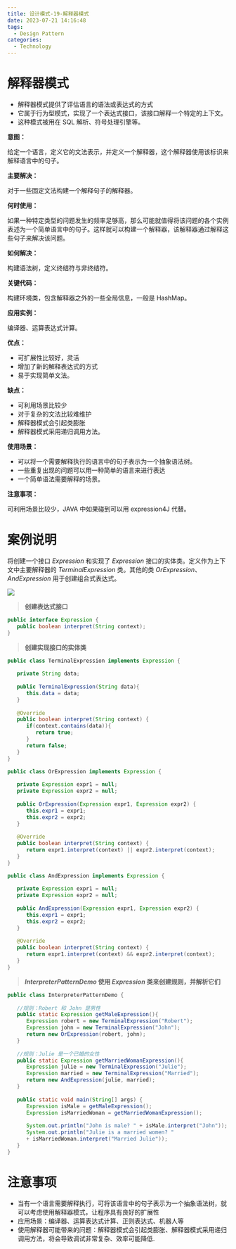 ```yaml
---
title: 设计模式-19-解释器模式
date: 2023-07-21 14:16:48
tags: 
  - Design Pattern
categories: 
  - Technology
---
```


# 解释器模式

* 解释器模式提供了评估语言的语法或表达式的方式
* 它属于行为型模式，实现了一个表达式接口，该接口解释一个特定的上下文。
* 这种模式被用在 SQL 解析、符号处理引擎等。 

**意图：**

给定一个语言，定义它的文法表示，并定义一个解释器，这个解释器使用该标识来解释语言中的句子。

**主要解决：**

对于一些固定文法构建一个解释句子的解释器。

**何时使用：**

如果一种特定类型的问题发生的频率足够高，那么可能就值得将该问题的各个实例表述为一个简单语言中的句子。这样就可以构建一个解释器，该解释器通过解释这些句子来解决该问题。

**如何解决：**

构建语法树，定义终结符与非终结符。

**关键代码：**

构建环境类，包含解释器之外的一些全局信息，一般是 HashMap。

**应用实例：**

编译器、运算表达式计算。

**优点：** 

* 可扩展性比较好，灵活
* 增加了新的解释表达式的方式
* 易于实现简单文法。

**缺点：** 

* 可利用场景比较少
* 对于复杂的文法比较难维护
* 解释器模式会引起类膨胀
* 解释器模式采用递归调用方法。

**使用场景：** 

* 可以将一个需要解释执行的语言中的句子表示为一个抽象语法树。 
* 一些重复出现的问题可以用一种简单的语言来进行表达
* 一个简单语法需要解释的场景。

**注意事项：**

可利用场景比较少，JAVA 中如果碰到可以用 expression4J 代替。

# 案例说明

 将创建一个接口 *Expression* 和实现了 *Expression* 接口的实体类。定义作为上下文中主要解释器的 *TerminalExpression* 类。其他的类 *OrExpression*、*AndExpression* 用于创建组合式表达式。 

![](https://cyan-images.oss-cn-shanghai.aliyuncs.com/images/04-design-pattern-2023-05-12-07.jpg)

> **创建表达式接口**

```java
public interface Expression {
   public boolean interpret(String context);
}
```

> **创建实现接口的实体类**

```java
public class TerminalExpression implements Expression {
   
   private String data;
 
   public TerminalExpression(String data){
      this.data = data; 
   }
 
   @Override
   public boolean interpret(String context) {
      if(context.contains(data)){
         return true;
      }
      return false;
   }
}

public class OrExpression implements Expression {
    
   private Expression expr1 = null;
   private Expression expr2 = null;
 
   public OrExpression(Expression expr1, Expression expr2) { 
      this.expr1 = expr1;
      this.expr2 = expr2;
   }
 
   @Override
   public boolean interpret(String context) {      
      return expr1.interpret(context) || expr2.interpret(context);
   }
}

public class AndExpression implements Expression {
    
   private Expression expr1 = null;
   private Expression expr2 = null;
 
   public AndExpression(Expression expr1, Expression expr2) { 
      this.expr1 = expr1;
      this.expr2 = expr2;
   }
 
   @Override
   public boolean interpret(String context) {      
      return expr1.interpret(context) && expr2.interpret(context);
   }
}
```

> ***lnterpreterPatternDemo* 使用 *Expression* 类来创建规则，并解析它们**

```java
public class InterpreterPatternDemo {
 
   //规则：Robert 和 John 是男性
   public static Expression getMaleExpression(){
      Expression robert = new TerminalExpression("Robert");
      Expression john = new TerminalExpression("John");
      return new OrExpression(robert, john);    
   }
 
   //规则：Julie 是一个已婚的女性
   public static Expression getMarriedWomanExpression(){
      Expression julie = new TerminalExpression("Julie");
      Expression married = new TerminalExpression("Married");
      return new AndExpression(julie, married);    
   }
 
   public static void main(String[] args) {
      Expression isMale = getMaleExpression();
      Expression isMarriedWoman = getMarriedWomanExpression();
 
      System.out.println("John is male? " + isMale.interpret("John"));
      System.out.println("Julie is a married women? " 
      + isMarriedWoman.interpret("Married Julie"));
   }
}
```

# 注意事项

* 当有一个语言需要解释执行，可将该语言中的句子表示为一个抽象语法树，就可以考虑使用解释器模式，让程序具有良好的扩展性 
* 应用场景：编译器、运算表达式计算、正则表达式、机器人等
* 使用解释器可能带来的问题：解释器模式会引起类膨胀、解释器模式采用递归调用方法，将会导致调试非常复杂、效率可能降低. 

